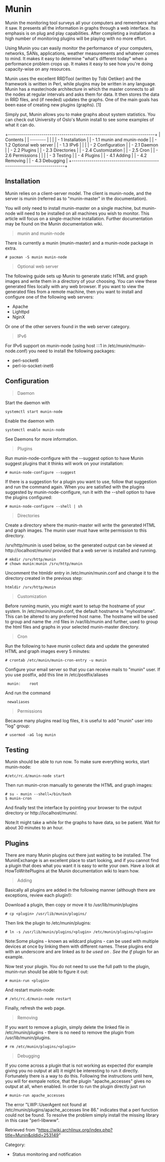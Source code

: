 Munin
=====

Munin the monitoring tool surveys all your computers and remembers what
it saw. It presents all the information in graphs through a web
interface. Its emphasis is on plug and play capabilities. After
completing a installation a high number of monitoring plugins will be
playing with no more effort.

Using Munin you can easily monitor the performance of your computers,
networks, SANs, applications, weather measurements and whatever comes to
mind. It makes it easy to determine "what's different today" when a
performance problem crops up. It makes it easy to see how you're doing
capacity-wise on any resources.

Munin uses the excellent RRDTool (written by Tobi Oetiker) and the
framework is written in Perl, while plugins may be written in any
language. Munin has a master/node architecture in which the master
connects to all the nodes at regular intervals and asks them for data.
It then stores the data in RRD files, and (if needed) updates the
graphs. One of the main goals has been ease of creating new plugins
(graphs). [1]

Simply put, Munin allows you to make graphs about system statistics. You
can check out University of Oslo's Munin install to see some examples of
what it can do.

+--------------------------------------------------------------------------+
| Contents                                                                 |
| --------                                                                 |
|                                                                          |
| -   1 Installation                                                       |
|     -   1.1 munin and munin-node                                         |
|     -   1.2 Optional web server                                          |
|     -   1.3 IPv6                                                         |
|                                                                          |
| -   2 Configuration                                                      |
|     -   2.1 Daemon                                                       |
|     -   2.2 Plugins                                                      |
|     -   2.3 Directories                                                  |
|     -   2.4 Customization                                                |
|     -   2.5 Cron                                                         |
|     -   2.6 Permissions                                                  |
|                                                                          |
| -   3 Testing                                                            |
| -   4 Plugins                                                            |
|     -   4.1 Adding                                                       |
|     -   4.2 Removing                                                     |
|     -   4.3 Debugging                                                    |
+--------------------------------------------------------------------------+

Installation
------------

Munin relies on a client-server model. The client is munin-node, and the
server is munin (referred as to "munin-master" in the documentation).

You will only need to install munin-master on a single machine, but
munin-node will need to be installed on all machines you wish to
monitor. This article will focus on a single-machine installation.
Further documentation may be found on the Munin documentation wiki.

> munin and munin-node

There is currently a munin (munin-master) and a munin-node package in
extra.

    # pacman -S munin munin-node

> Optional web server

The following guide sets up Munin to generate static HTML and graph
images and write them in a directory of your choosing. You can view
these generated files locally with any web browser. If you want to view
the generated files from a remote machine, then you want to install and
configure one of the following web servers:

-   Apache
-   Lighttpd
-   NginX

Or one of the other servers found in the web server category.

> IPv6

For IPv6 support on munin-node (using host :::1 in
/etc/munin/munin-node.conf) you need to install the following packages:

-   perl-socket6
-   perl-io-socket-inet6

  

Configuration
-------------

> Daemon

Start the daemon with

    systemctl start munin-node

Enable the daemon with

    systemctl enable munin-node

See Daemons for more information.

> Plugins

Run munin-node-configure with the --suggest option to have Munin suggest
plugins that it thinks will work on your installation:

    # munin-node-configure --suggest

If there is a suggestion for a plugin you want to use, follow that
suggestion and run the command again. When you are satisfied with the
plugins suggested by munin-node-configure, run it with the --shell
option to have the plugins configured:

    # munin-node-configure --shell | sh

> Directories

Create a directory where the munin-master will write the generated HTML
and graph images. The munin user must have write permission to this
directory.

/srv/http/munin is used below, so the generated output can be viewed at
http://localhost/munin/ provided that a web server is installed and
running.

    # mkdir /srv/http/munin
    # chown munin:munin /srv/http/munin

Uncomment the htmldir entry in /etc/munin/munin.conf and change it to
the directory created in the previous step:

    htmldir /srv/http/munin

> Customization

Before running munin, you might want to setup the hostname of your
system. In /etc/munin/munin.conf, the default hostname is "myhostname".
This can be altered to any preferred host name. The hostname will be
used to group and name the .rrd files in /var/lib/munin and further,
used to group the html files and graphs in your selected munin-master
directory.

> Cron

Run the following to have munin collect data and update the generated
HTML and graph images every 5 minutes:

    # crontab /etc/munin/munin-cron-entry -u munin

  
 Configure your email server so that you can receive mails to "munin"
user. If you use postfix, add this line in /etc/postfix/aliases

     munin:    root

And run the command

     newaliases

> Permissions

Because many plugins read log files, it is useful to add "munin" user
into "log" group:

    # usermod -aG log munin

Testing
-------

Munin should be able to run now. To make sure everything works, start
munin-node:

    #/etc/rc.d/munin-node start

Then run munin-cron manually to generate the HTML and graph images:

    # su - munin --shell=/bin/bash
    $ munin-cron

And finally test the interface by pointing your browser to the output
directory or http://localhost/munin/.

Note:It might take a while for the graphs to have data, so be patient.
Wait for about 30 minutes to an hour.

Plugins
-------

There are many Munin plugins out there just waiting to be installed. The
MuninExchange is an excellent place to start looking, and if you cannot
find a plugin that does what you want it is easy to write your own. Have
a look at HowToWritePlugins at the Munin documentation wiki to learn
how.

> Adding

Basically all plugins are added in the following manner (although there
are exceptions, review each plugin!):

Download a plugin, then copy or move it to /usr/lib/munin/plugins

    # cp <plugin> /usr/lib/munin/plugins/

Then link the plugin to /etc/munin/plugins:

    # ln -s /usr/lib/munin/plugins/<plugin> /etc/munin/plugins/<plugin>

Note:Some plugins - known as wildcard plugins - can be used with
multiple devices at once by linking them with different names. These
plugins end with an underscore and are linked as <plugin>_<device> to be
used on <device>. See the if_ plugin for an example.

Now test your plugin. You do not need to use the full path to the
plugin, munin-run should be able to figure it out:

    # munin-run <plugin>

And restart munin-node:

    # /etc/rc.d/munin-node restart

Finally, refresh the web page.

> Removing

If you want to remove a plugin, simply delete the linked file in
/etc/munin/plugins - there is no need to remove the plugin from
/usr/lib/munin/plugins.

    # rm /etc/munin/plugins/<plugin>

> Debugging

If you come across a plugin that is not working as expected (for example
giving you no output at all) it might be interesting to run it directly.
Fortunately there is a way to do this. Following the instructions until
here, you will for exmpale notice, that the plugin "apache_accesses"
gives no output at all, when enabled. In order to run the plugin
directly just run

    # munin-run apache_accesses

The error "LWP::UserAgent not found at
/etc/munin/plugins/apache_accesses line 86." indicates that a perl
function could not be found. To resolve the problem simply install the
missing library in this case "perl-libwww".

Retrieved from
"https://wiki.archlinux.org/index.php?title=Munin&oldid=253149"

Category:

-   Status monitoring and notification
